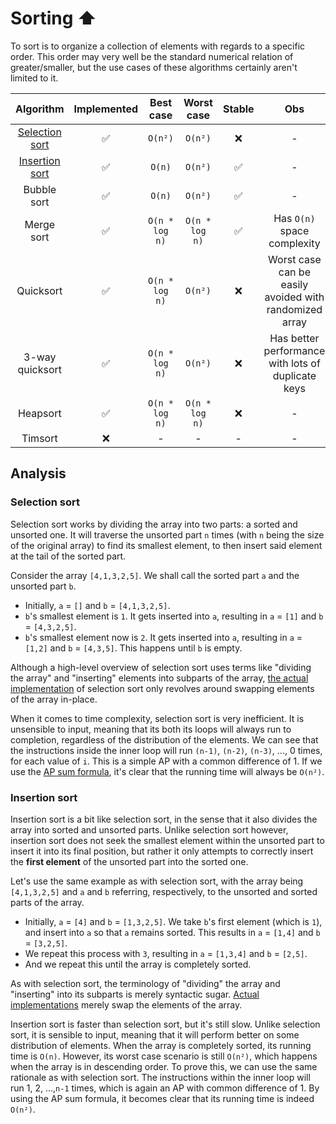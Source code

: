 # Sorting ⬆️

To sort is to organize a collection of elements with regards to a specific
order. This order may very well be the standard numerical relation of
greater/smaller, but the use cases of these algorithms certainly aren't limited
to it.

|             Algorithm             | Implemented |   Best case    |   Worst case   | Stable |                          Obs                           |
| :-------------------------------: | :---------: | :------------: | :------------: | :----: | :----------------------------------------------------: |
| [Selection sort](#selection-sort) |     ✅      |    `O(n²)`     |    `O(n²)`     |   ❌   |                           -                            |
| [Insertion sort](#insertion-sort) |     ✅      |     `O(n)`     |    `O(n²)`     |   ✅   |                           -                            |
|            Bubble sort            |     ✅      |     `O(n)`     |    `O(n²)`     |   ✅   |                           -                            |
|            Merge sort             |     ✅      | `O(n * log n)` | `O(n * log n)` |   ✅   |              Has `O(n)` space complexity               |
|             Quicksort             |     ✅      | `O(n * log n)` |    `O(n²)`     |   ❌   | Worst case can be easily avoided with randomized array |
|          3-way quicksort          |     ✅      | `O(n * log n)` |    `O(n²)`     |   ❌   |   Has better performance with lots of duplicate keys   |
|             Heapsort              |     ✅      | `O(n * log n)` | `O(n * log n)` |   ❌   |                           -                            |
|              Timsort              |     ❌      |       -        |       -        |   -    |                           -                            |

## Analysis

### Selection sort

Selection sort works by dividing the array into two parts: a sorted and unsorted
one. It will traverse the unsorted part `n` times (with `n` being the size of
the original array) to find its smallest element, to then insert said element at
the tail of the sorted part.

Consider the array `[4,1,3,2,5]`. We shall call the sorted part `a` and the
unsorted part `b`.

- Initially, `a` = `[]` and `b` = `[4,1,3,2,5]`.
- `b`'s smallest element is `1`. It gets inserted into `a`, resulting in `a` =
  `[1]` and `b` = `[4,3,2,5]`.
- `b`'s smallest element now is `2`. It gets inserted into `a`, resulting in `a`
  = `[1,2]` and `b` = `[4,3,5]`. This happens until `b` is empty.

Although a high-level overview of selection sort uses terms like "dividing the
array" and "inserting" elements into subparts of the array,
[the actual implementation](./selectionSort.js) of selection sort only revolves
around swapping elements of the array in-place.

When it comes to time complexity, selection sort is very inefficient. It is
unsensible to input, meaning that its both its loops will always run to
completion, regardless of the distribution of the elements. We can see that the
instructions inside the inner loop will run `(n-1)`, `(n-2)`, `(n-3)`, ..., 0
times, for each value of `i`. This is a simple AP with a common difference of 1.
If we use the
[AP sum formula](https://en.wikipedia.org/wiki/Arithmetic_progression#Sum), it's
clear that the running time will always be `O(n²)`.

### Insertion sort

Insertion sort is a bit like selection sort, in the sense that it also divides
the array into sorted and unsorted parts. Unlike selection sort however,
insertion sort does not seek the smallest element within the unsorted part to
insert it into its final position, but rather it only attempts to correctly
insert the **first element** of the unsorted part into the sorted one.

Let's use the same example as with selection sort, with the array being
`[4,1,3,2,5]` and `a` and `b` referring, respectively, to the unsorted and
sorted parts of the array.

- Initially, `a` = `[4]` and `b` = `[1,3,2,5]`. We take `b`'s first element
  (which is `1`), and insert into `a` so that `a` remains sorted. This results
  in `a` = `[1,4]` and `b` = `[3,2,5]`.
- We repeat this process with `3`, resulting in `a` = `[1,3,4]` and `b` =
  `[2,5]`.
- And we repeat this until the array is completely sorted.

As with selection sort, the terminology of "dividing" the array and "inserting"
into its subparts is merely syntactic sugar.
[Actual implementations](./insertionSort.js) merely swap the elements of the
array.

Insertion sort is faster than selection sort, but it's still slow. Unlike
selection sort, it is sensible to input, meaning that it will perform better on
some distribution of elements. When the array is completely sorted, its running
time is `O(n)`. However, its worst case scenario is still `O(n²)`, which happens
when the array is in descending order. To prove this, we can use the same
rationale as with selection sort. The instructions within the inner loop will
run 1, 2, ...,`n-1` times, which is again an AP with common difference of 1. By
using the AP sum formula, it becomes clear that its running time is indeed
`O(n²)`.
